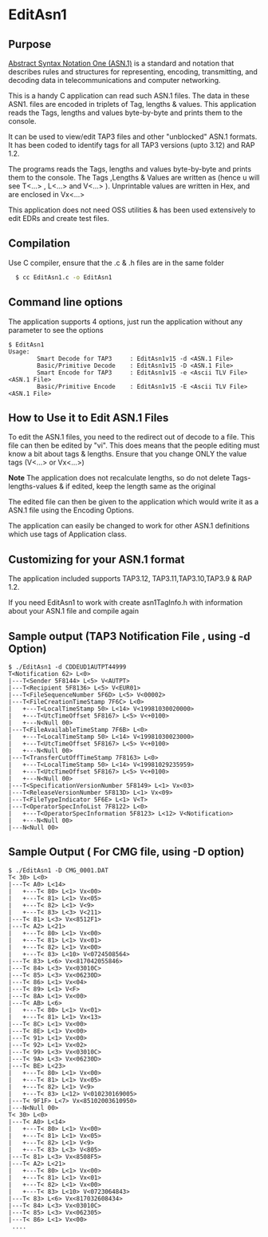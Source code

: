 # EditAsn1

## Purpose
[Abstract Syntax Notation One (ASN.1)](https://en.wikipedia.org/wiki/Abstract_Syntax_Notation_One) is a standard and notation that describes rules and structures for representing, encoding, transmitting, and decoding data in telecommunications and computer networking. 

This is a handy C application can read such ASN.1 files. The data in these ASN1. files are encoded in triplets of Tag, lengths & values. This application  reads the Tags, lengths and values byte-by-byte and prints them to the console.

It can be used to view/edit TAP3 files and other "unblocked" ASN.1 formats.
It has been coded to identify tags for all TAP3 versions (upto 3.12) and RAP 1.2.

The programs reads the Tags, lengths and values byte-by-byte and prints them to the console.
The Tags ,Lengths & Values are written as (hence u will see T<...> , L<...> and V<...> ). 
Unprintable values are written in Hex, and are enclosed in Vx<...>

This application does not need OSS utilities & has been used extensively to edit EDRs and create test files.

## Compilation
  Use C compiler, ensure that the .c & .h files are in the same folder
  
```sh
  $ cc EditAsn1.c -o EditAsn1
```

## Command line options
The application supports 4 options, just run the application without any parameter to see the options
```
$ EditAsn1
Usage:
        Smart Decode for TAP3     : EditAsn1v15 -d <ASN.1 File>
        Basic/Primitive Decode    : EditAsn1v15 -D <ASN.1 File>
        Smart Encode for TAP3     : EditAsn1v15 -e <Ascii TLV File> <ASN.1 File>
        Basic/Primitive Encode    : EditAsn1v15 -E <Ascii TLV File> <ASN.1 File>
```

## How to Use it to Edit ASN.1 Files
To edit the ASN.1 files, you need to the redirect out of decode to a file.
This file can then be edited by "vi". This does means that the people editing must know a bit about tags & lengths.
Ensure that you change ONLY the value tags (V<...> or Vx<...>) 

**Note** The application does not recalculate lengths, so do not delete Tags-lengths-values & if edited, keep the length same as the original

The edited file can then be given to the application which would write it as a ASN.1 file using the Encoding Options.

The application can easily be changed to work for other ASN.1 definitions which use tags of Application class.

## Customizing for your ASN.1 format
The application included supports TAP3.12, TAP3.11,TAP3.10,TAP3.9 & RAP 1.2.

If you need EditAsn1 to work with create asn1TagInfo.h with information about your ASN.1 file and compile again

## Sample output (TAP3 Notification File , using -d Option)
```
$ ./EditAsn1 -d CDDEUD1AUTPT44999
T<Notification 62> L<0> 
|---T<Sender 5F8144> L<5> V<AUTPT>
|---T<Recipient 5F8136> L<5> V<EUR01>
|---T<FileSequenceNumber 5F6D> L<5> V<00002>
|---T<FileCreationTimeStamp 7F6C> L<0> 
|   +---T<LocalTimeStamp 50> L<14> V<19981030020000>
|   +---T<UtcTimeOffset 5F8167> L<5> V<+0100>
|   +---N<Null 00>
|---T<FileAvailableTimeStamp 7F6B> L<0> 
|   +---T<LocalTimeStamp 50> L<14> V<19981030023000>
|   +---T<UtcTimeOffset 5F8167> L<5> V<+0100>
|   +---N<Null 00>
|---T<TransferCutOffTimeStamp 7F8163> L<0> 
|   +---T<LocalTimeStamp 50> L<14> V<19981029235959>
|   +---T<UtcTimeOffset 5F8167> L<5> V<+0100>
|   +---N<Null 00>
|---T<SpecificationVersionNumber 5F8149> L<1> Vx<03>
|---T<ReleaseVersionNumber 5F813D> L<1> Vx<09>
|---T<FileTypeIndicator 5F6E> L<1> V<T>
|---T<OperatorSpecInfoList 7F8122> L<0> 
|   +---T<OperatorSpecInformation 5F8123> L<12> V<Notification>
|   +---N<Null 00>
|---N<Null 00>
```

## Sample Output ( For CMG file, using -D option)

``` 
$ ./EditAsn1 -D CMG_0001.DAT
T< 30> L<0> 
|---T< A0> L<14> 
|   +---T< 80> L<1> Vx<00>
|   +---T< 81> L<1> Vx<05>
|   +---T< 82> L<1> V<9>
|   +---T< 83> L<3> V<211>
|---T< 81> L<3> Vx<8512F1>
|---T< A2> L<21> 
|   +---T< 80> L<1> Vx<00>
|   +---T< 81> L<1> Vx<01>
|   +---T< 82> L<1> Vx<00>
|   +---T< 83> L<10> V<0724508564>
|---T< 83> L<6> Vx<817042055846>
|---T< 84> L<3> Vx<03010C>
|---T< 85> L<3> Vx<06230D>
|---T< 86> L<1> Vx<04>
|---T< 89> L<1> V<F>
|---T< 8A> L<1> Vx<00>
|---T< AB> L<6> 
|   +---T< 80> L<1> Vx<01>
|   +---T< 81> L<1> Vx<13>
|---T< 8C> L<1> Vx<00>
|---T< 8E> L<1> Vx<00>
|---T< 91> L<1> Vx<00>
|---T< 92> L<1> Vx<02>
|---T< 99> L<3> Vx<03010C>
|---T< 9A> L<3> Vx<06230D>
|---T< BE> L<23> 
|   +---T< 80> L<1> Vx<00>
|   +---T< 81> L<1> Vx<05>
|   +---T< 82> L<1> V<9>
|   +---T< 83> L<12> V<010230169005>
|---T< 9F1F> L<7> Vx<85102003610950>
|---N<Null 00>
T< 30> L<0> 
|---T< A0> L<14> 
|   +---T< 80> L<1> Vx<00>
|   +---T< 81> L<1> Vx<05>
|   +---T< 82> L<1> V<9>
|   +---T< 83> L<3> V<805>
|---T< 81> L<3> Vx<8508F5>
|---T< A2> L<21> 
|   +---T< 80> L<1> Vx<00>
|   +---T< 81> L<1> Vx<01>
|   +---T< 82> L<1> Vx<00>
|   +---T< 83> L<10> V<0723064843>
|---T< 83> L<6> Vx<817032608434>
|---T< 84> L<3> Vx<03010C>
|---T< 85> L<3> Vx<062305>
|---T< 86> L<1> Vx<00>
 ....
 ```
 

